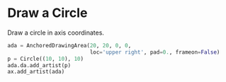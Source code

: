 # Draw a Circle

Draw a circle in axis coordinates.

```python
ada = AnchoredDrawingArea(20, 20, 0, 0,
                          loc='upper right', pad=0., frameon=False)
p = Circle((10, 10), 10)
ada.da.add_artist(p)
ax.add_artist(ada)
```
